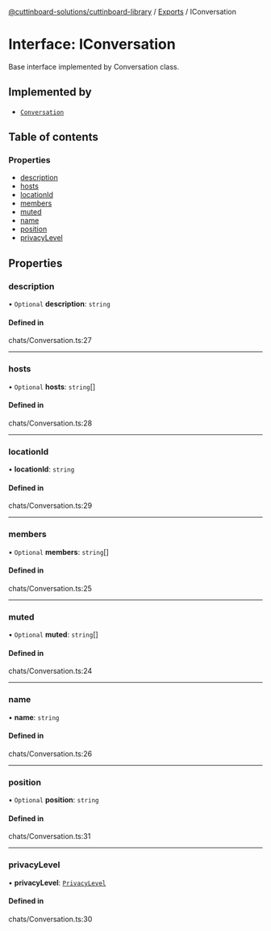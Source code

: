 [@cuttinboard-solutions/cuttinboard-library](../README.md) / [Exports](../modules.md) / IConversation

# Interface: IConversation

Base interface implemented by Conversation class.

## Implemented by

- [`Conversation`](../classes/Conversation.md)

## Table of contents

### Properties

- [description](IConversation.md#description)
- [hosts](IConversation.md#hosts)
- [locationId](IConversation.md#locationid)
- [members](IConversation.md#members)
- [muted](IConversation.md#muted)
- [name](IConversation.md#name)
- [position](IConversation.md#position)
- [privacyLevel](IConversation.md#privacylevel)

## Properties

### description

• `Optional` **description**: `string`

#### Defined in

chats/Conversation.ts:27

___

### hosts

• `Optional` **hosts**: `string`[]

#### Defined in

chats/Conversation.ts:28

___

### locationId

• **locationId**: `string`

#### Defined in

chats/Conversation.ts:29

___

### members

• `Optional` **members**: `string`[]

#### Defined in

chats/Conversation.ts:25

___

### muted

• `Optional` **muted**: `string`[]

#### Defined in

chats/Conversation.ts:24

___

### name

• **name**: `string`

#### Defined in

chats/Conversation.ts:26

___

### position

• `Optional` **position**: `string`

#### Defined in

chats/Conversation.ts:31

___

### privacyLevel

• **privacyLevel**: [`PrivacyLevel`](../enums/PrivacyLevel.md)

#### Defined in

chats/Conversation.ts:30
